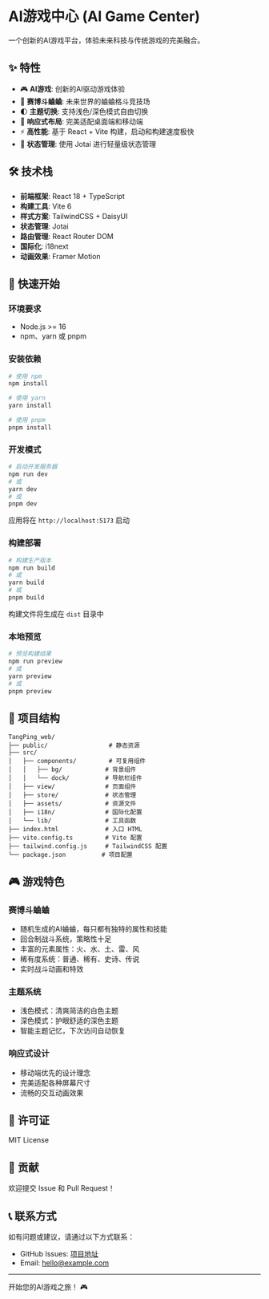 # AI游戏中心 (AI Game Center)

一个创新的AI游戏平台，体验未来科技与传统游戏的完美融合。

## ✨ 特性

- 🎮 **AI游戏**: 创新的AI驱动游戏体验
- 🦗 **赛博斗蛐蛐**: 未来世界的蛐蛐格斗竞技场
- 🌓 **主题切换**: 支持浅色/深色模式自由切换
- 📱 **响应式布局**: 完美适配桌面端和移动端
- ⚡ **高性能**: 基于 React + Vite 构建，启动和构建速度极快
- 🔧 **状态管理**: 使用 Jotai 进行轻量级状态管理

## 🛠️ 技术栈

- **前端框架**: React 18 + TypeScript
- **构建工具**: Vite 6
- **样式方案**: TailwindCSS + DaisyUI
- **状态管理**: Jotai
- **路由管理**: React Router DOM
- **国际化**: i18next
- **动画效果**: Framer Motion

## 🚀 快速开始

### 环境要求

- Node.js >= 16
- npm、yarn 或 pnpm

### 安装依赖

```bash
# 使用 npm
npm install

# 使用 yarn
yarn install

# 使用 pnpm
pnpm install
```

### 开发模式

```bash
# 启动开发服务器
npm run dev
# 或
yarn dev
# 或
pnpm dev
```

应用将在 `http://localhost:5173` 启动

### 构建部署

```bash
# 构建生产版本
npm run build
# 或
yarn build
# 或
pnpm build
```

构建文件将生成在 `dist` 目录中

### 本地预览

```bash
# 预览构建结果
npm run preview
# 或
yarn preview
# 或
pnpm preview
```

## 📁 项目结构

```
TangPing_web/
├── public/                 # 静态资源
├── src/
│   ├── components/         # 可复用组件
│   │   ├── bg/            # 背景组件
│   │   └── dock/          # 导航栏组件
│   ├── view/              # 页面组件
│   ├── store/             # 状态管理
│   ├── assets/            # 资源文件
│   ├── i18n/              # 国际化配置
│   └── lib/               # 工具函数
├── index.html             # 入口 HTML
├── vite.config.ts         # Vite 配置
├── tailwind.config.js     # TailwindCSS 配置
└── package.json          # 项目配置
```

## 🎮 游戏特色

### 赛博斗蛐蛐
- 随机生成的AI蛐蛐，每只都有独特的属性和技能
- 回合制战斗系统，策略性十足
- 丰富的元素属性：火、水、土、雷、风
- 稀有度系统：普通、稀有、史诗、传说
- 实时战斗动画和特效

### 主题系统
- 浅色模式：清爽简洁的白色主题
- 深色模式：护眼舒适的深色主题
- 智能主题记忆，下次访问自动恢复

### 响应式设计
- 移动端优先的设计理念
- 完美适配各种屏幕尺寸
- 流畅的交互动画效果

## 📄 许可证

MIT License

## 🤝 贡献

欢迎提交 Issue 和 Pull Request！

## 📞 联系方式

如有问题或建议，请通过以下方式联系：

- GitHub Issues: [项目地址](https://github.com/example/tangping-web-app)
- Email: hello@example.com

---

开始您的AI游戏之旅！ 🎮
